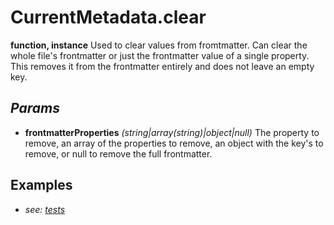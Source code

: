 # CurrentMetadata.clear
**function, instance**
Used to clear values from fromtmatter. Can clear the whole file's frontmatter or just the frontmatter value of a single property. This removes it from the frontmatter entirely and does not leave an empty key.
## *Params*
- **frontmatterProperties** *(string|array(string)|object|null)* The property to remove, an array of the properties to remove, an object with the key's to remove, or null to remove the full frontmatter.
## Examples
- *see: [tests](https://github.com/Meep-Tech/obsidian-metadata-api-plugin/blob/master/tests/function%20CurrentMetadata.clear/test.md)*